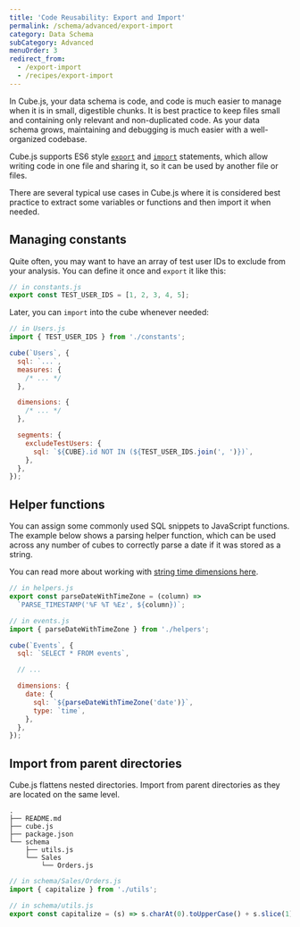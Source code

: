 ```yaml
---
title: 'Code Reusability: Export and Import'
permalink: /schema/advanced/export-import
category: Data Schema
subCategory: Advanced
menuOrder: 3
redirect_from:
  - /export-import
  - /recipes/export-import
---
```


In Cube.js, your data schema is code, and code is much easier to manage when it
is in small, digestible chunks. It is best practice to keep files small and
containing only relevant and non-duplicated code. As your data schema grows,
maintaining and debugging is much easier with a well-organized codebase.

Cube.js supports ES6 style [`export`][mdn-js-es6-export] and
[`import`][mdn-js-es6-import] statements, which allow writing code in one file
and sharing it, so it can be used by another file or files.

There are several typical use cases in Cube.js where it is considered best
practice to extract some variables or functions and then import it when needed.

## Managing constants

Quite often, you may want to have an array of test user IDs to exclude from your
analysis. You can define it once and `export` it like this:

```javascript
// in constants.js
export const TEST_USER_IDS = [1, 2, 3, 4, 5];
```

Later, you can `import` into the cube whenever needed:

```javascript
// in Users.js
import { TEST_USER_IDS } from './constants';

cube(`Users`, {
  sql: `...`,
  measures: {
    /* ... */
  },

  dimensions: {
    /* ... */
  },

  segments: {
    excludeTestUsers: {
      sql: `${CUBE}.id NOT IN (${TEST_USER_IDS.join(', ')})`,
    },
  },
});
```

## Helper functions

You can assign some commonly used SQL snippets to JavaScript functions. The
example below shows a parsing helper function, which can be used across any
number of cubes to correctly parse a date if it was stored as a string.

You can read more about working with [string time dimensions
here][ref-schema-string-time-dims].

```javascript
// in helpers.js
export const parseDateWithTimeZone = (column) =>
  `PARSE_TIMESTAMP('%F %T %Ez', ${column})`;
```

```javascript
// in events.js
import { parseDateWithTimeZone } from './helpers';

cube(`Events`, {
  sql: `SELECT * FROM events`,

  // ...

  dimensions: {
    date: {
      sql: `${parseDateWithTimeZone('date')}`,
      type: `time`,
    },
  },
});
```

## Import from parent directories

Cube.js flattens nested directories. Import from parent directories as they are located on the same level.

```shell
.
├── README.md
├── cube.js
├── package.json
└── schema
    ├── utils.js
    └── Sales
        └── Orders.js
```

```javascript
// in schema/Sales/Orders.js
import { capitalize } from './utils';
```

```javascript
// in schema/utils.js
export const capitalize = (s) => s.charAt(0).toUpperCase() + s.slice(1);
```

[mdn-js-es6-export]:
  https://developer.mozilla.org/en-US/docs/web/javascript/reference/statements/export
[mdn-js-es6-import]:
  https://developer.mozilla.org/en-US/docs/Web/JavaScript/Reference/Statements/import
[ref-schema-string-time-dims]:
  /schema/fundamentals/additional-concepts#string-time-dimensions
